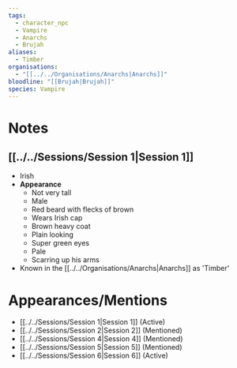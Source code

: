 ```yaml
---
tags:
  - character_npc
  - Vampire
  - Anarchs
  - Brujah
aliases:
  - Timber
organisations:
  - "[[../../Organisations/Anarchs|Anarchs]]"
bloodline: "[[Brujah|Brujah]]"
species: Vampire
---
```


# Notes
## [[../../Sessions/Session 1|Session 1]]
* Irish
* **Appearance**
	* Not very tall
	* Male
	* Red beard with flecks of brown
	* Wears Irish cap
	* Brown heavy coat
	* Plain looking
	* Super green eyes
	* Pale
	* Scarring up his arms
* Known in the [[../../Organisations/Anarchs|Anarchs]] as 'Timber'

# Appearances/Mentions

- [[../../Sessions/Session 1|Session 1]] (Active)
- [[../../Sessions/Session 2|Session 2]] (Mentioned)
- [[../../Sessions/Session 4|Session 4]] (Mentioned)
- [[../../Sessions/Session 5|Session 5]] (Mentioned)
- [[../../Sessions/Session 6|Session 6]] (Active)
